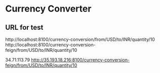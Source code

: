 # Currency Converter

## URL for test
http://localhost:8100/currency-conversion/from/USD/to/INR/quantity/10
http://localhost:8100/currency-conversion-feign/from/USD/to/INR/quantity/10

34.71.113.79
http://35.193.18.216:8100/currency-conversion-feign/from/USD/to/INR/quantity/10